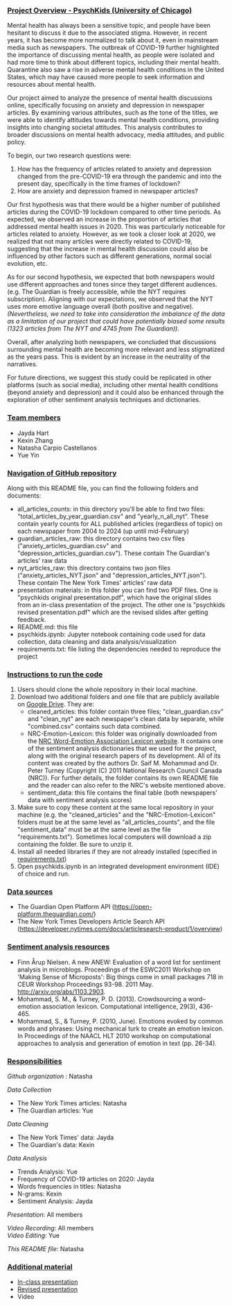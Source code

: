 ### <ins>Project Overview - PsychKids (University of Chicago) <ins>

Mental health has always been a sensitive topic, and people have been hesitant to discuss it due to the associated stigma. However, in recent years, it has become more normalized to talk about it, even in mainstream media such as newspapers. The outbreak of COVID-19 further highlighted the importance of discussing mental health, as people were isolated and had more time to think about different topics, including their mental health. Quarantine also saw a rise in adverse mental health conditions in the United States, which may have caused more people to seek information and resources about mental health.

Our project aimed to analyze the presence of mental health discussions online, specifically focusing on anxiety and depression in newspaper articles. By examining various attributes, such as the tone of the titles, we were able to identify attitudes towards mental health conditions, providing insights into changing societal attitudes. This analysis contributes to broader discussions on mental health advocacy, media attitudes, and public policy.

To begin, our two research questions were:

1. How has the frequency of articles related to anxiety and depression changed from the pre-COVID-19 era through the pandemic and into the present day, specifically in the time frames of lockdown? 
2. How are anxiety and depression framed in newspaper articles?

Our first hypothesis was that there would be a higher number of published articles during the COVID-19 lockdown compared to other time periods. As expected, we observed an increase in the proportion of articles that addressed mental health issues in 2020. This was particularly noticeable for articles related to anxiety. However, as we took a closer look at 2020, we realized that not many articles were directly related to COVID-19, suggesting that the increase in mental health discussion could also be influenced by other factors such as different generations, normal social evolution, etc. 

As for our second hypothesis, we expected that both newspapers would use different approaches and tones since they target different audiences. (e.g. The Guardian is freely accessible, while the NYT requires subscription). Aligning with our expectations, we observed that the NYT uses more emotive language overall (both positive and negative). *(Nevertheless, we need to take into consideration the imbalance of the data as a limitation of our project that could have potentially biased some results (1323 articles from The NYT and 4745 from The Guardian)).*

Overall, after analyzing both newspapers, we concluded that discussions surrounding mental health are becoming more relevant and less stigmatized as the years pass. This is evident by an increase in the neutrality of the narratives.

For future directions, we suggest this study could be replicated in other platforms (such as social media), including other mental health conditions (beyond anxiety and depression) and it could also be enhanced through the exploration of other sentiment analysis techniques and dictionaries. 

### <ins>Team members<ins>
- Jayda Hart
- Kexin Zhang
- Natasha Carpio Castellanos
- Yue Yin

### <ins>Navigation of GitHub repository<ins>
Along with this README file, you can find the following folders and documents:

- all_articles_counts: in this directory you'll be able to find two files: "total_articles_by_year_guardian.csv" and "yearly_n_all_nyt". These contain yearly counts for ALL published articles (regardless of topic) on each newspaper from 2004 to 2024 (up until mid-February)
- guardian_articles_raw: this directory contains two csv files ("anxiety_articles_guardian.csv" and "depression_articles_guardian.csv"). These contain The Guardian's articles' raw data
- nyt_articles_raw: this directory contains two json files ("anxiety_articles_NYT.json" and "depression_articles_NYT.json"). These contain The New York Times' articles' raw data
- presentation materials: in this folder you can find two PDF files. One is "psychkids original presentation.pdf", which have the original slides from an in-class presentation of the project. The other one is "psychkids revised presentation.pdf" which are the revised slides after getting feedback.
- README.md: this file
- psychkids.ipynb: Jupyter notebook containing code used for data collection, data cleaning and data analysis/visualization
- requirements.txt: file listing the dependencies needed to reproduce the project

### <ins>Instructions to run the code<ins>

1. Users should clone the whole repository in their local machine.
2. Download two additional folders and one file that are publicly available on [Google Drive](https://drive.google.com/drive/folders/1rzZvmyKf0E0ASt6jOSZFpg4_pyP5EdFq?usp=sharing). They are:
    -  cleaned_articles: this folder contain three files; "clean_guardian.csv" and "clean_nyt" are each newspaper's clean data by separate, while "combined.csv" contains such data combined.
    -  NRC-Emotion-Lexicon: this folder was originally downloaded from the [NRC Word-Emotion Association Lexicon website](http://saifmohammad.com/WebPages/NRC-Emotion-Lexicon.htm). It contains one of the sentiment analysis dictionaries that we used for the project, along with the original research papers of its development. All of its content was created by the authors Dr. Saif M. Mohammad and Dr. Peter Turney (Copyright (C) 2011 National Research Council Canada (NRC)). For further details, the folder contains its own README file and the reader can also refer to the NRC's website mentioned above.
   -  sentiment_data: this file contains the final table (both newspapers' data with sentiment analysis scores)
4. Make sure to copy these content at the same local repository in your machine (e.g. the "cleaned_articles" and the "NRC-Emotion-Lexicon" folders must be at the same level as "all_articles_counts", and the file "sentiment_data" must be at the same level as the file "requirements.txt"). Sometimes local computers will download a zip containing the folder. Be sure to unzip it.
5. Install all needed libraries if they are not already installed (specified in [requirements.txt](requirements.txt))
6. Open psychkids.ipynb in an integrated development environment (IDE) of choice and run. 

### <ins>Data sources<ins>
- The Guardian Open Platform API (https://open-platform.theguardian.com/)
- The New York Times Developers Article Search API (https://developer.nytimes.com/docs/articlesearch-product/1/overview)

### <ins>Sentiment analysis resources<ins>
- Finn Årup Nielsen. A new ANEW: Evaluation of a word list for sentiment analysis in microblogs. Proceedings of the ESWC2011 Workshop on 'Making Sense of Microposts': Big things come in small packages 718 in CEUR Workshop Proceedings 93-98. 2011 May. http://arxiv.org/abs/1103.2903.
- Mohammad, S. M., & Turney, P. D. (2013). Crowdsourcing a word–emotion association lexicon. Computational intelligence, 29(3), 436-465.
- Mohammad, S., & Turney, P. (2010, June). Emotions evoked by common words and phrases: Using mechanical turk to create an emotion lexicon. In Proceedings of the NAACL HLT 2010 workshop on computational approaches to analysis and generation of emotion in text (pp. 26-34).

### <ins>Responsibilities<ins>

*Github organization* : Natasha

*Data Collection*
- The New York Times articles: Natasha
- The Guardian articles: Yue

*Data Cleaning*
- The New York Times' data: Jayda
- The Guardian's data: Kexin

*Data Analysis*
- Trends Analysis: Yue
- Frequency of COVID-19 articles on 2020: Jayda
- Words frequencies in titles: Natasha
- N-grams: Kexin
- Sentiment Analysis: Jayda

*Presentation*: All members

*Video Recording*: All members\
*Video Editing*: Yue

*This README file*: Natasha


### <ins>Additional material<ins>
- [In-class presentation](presentation%20materials/psychkids%20original%20presentation.pdf)
- [Revised presentation](presentation%20materials/psychkids%20revised%20presentation.pdf)
- Video



